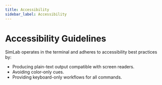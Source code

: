 ```yaml
---
title: Accessibility
sidebar_label: Accessibility
---
```


# Accessibility Guidelines

SimLab operates in the terminal and adheres to accessibility best practices by:
- Producing plain-text output compatible with screen readers.
- Avoiding color-only cues.
- Providing keyboard-only workflows for all commands.

